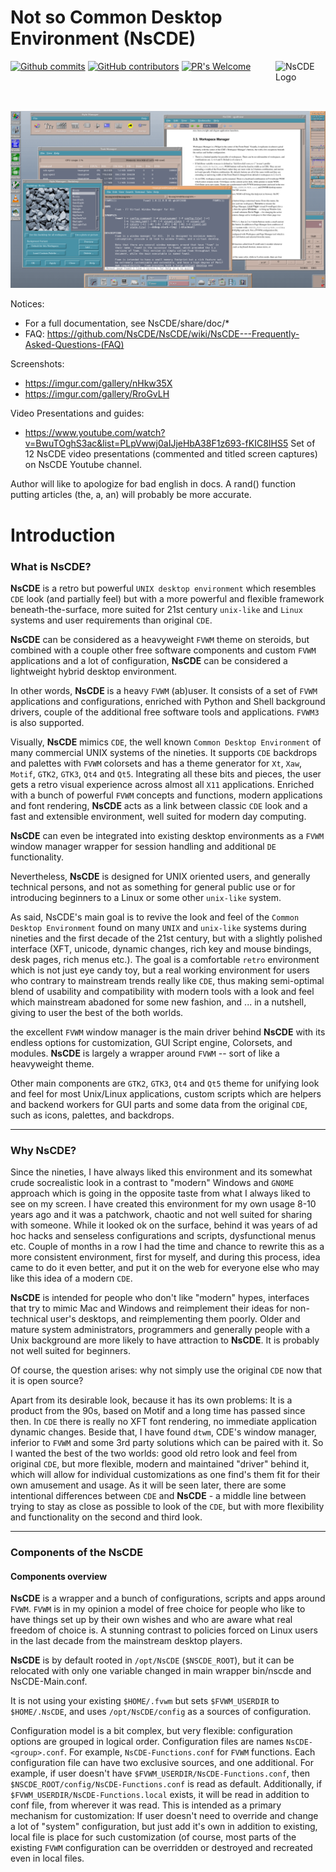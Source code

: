# **Not so Common Desktop Environment (NsCDE)**

<a href="https://github.com/NsCDE/NsCDE"><img src="https://a.fsdn.com/allura/p/cdesktopenv/icon?1343122350" alt="NsCDE Logo" width="80" height="80" align="right"></a>
[![Github commits](https://img.shields.io/github/last-commit/NsCDE/NsCDE)](https://github.com/NsCDE/NsCDE/commits/master)
[![GitHub contributors](https://img.shields.io/github/contributors/NsCDE/NsCDE)](https://github.com/NsCDE/NsCDE/graphs/contributors)
[![PR's Welcome](https://img.shields.io/badge/PRs-welcome-brightgreen.svg?style=flat)](https://github.com/NsCDE/NsCDE/pull/new)

![ScreenShot](NsCDE.png)

Notices:
- For a full documentation, see NsCDE/share/doc/*
- FAQ: https://github.com/NsCDE/NsCDE/wiki/NsCDE---Frequently-Asked-Questions-(FAQ)

Screenshots:
- https://imgur.com/gallery/nHkw35X
- https://imgur.com/gallery/RroGvLH

Video Presentations and guides:
- https://www.youtube.com/watch?v=BwuTOghS3ac&list=PLpVwwj0aIJjeHbA38F1z693-fKIC8IHS5
Set of 12 NsCDE video presentations (commented and titled screen captures) on
NsCDE Youtube channel.

Author will like to apologize for bad english in docs. A rand() function putting
articles (the, a, an) will probably be more accurate.

# **Introduction**

### What is **NsCDE**?

   **NsCDE** is a retro but powerful `UNIX desktop environment` which
   resembles `CDE` look (and partially feel) but with a more powerful
   and flexible framework beneath-the-surface, more suited for 21st
   century `unix-like` and `Linux` systems and user requirements than
   original `CDE`.

   **NsCDE** can be considered as a heavyweight `FVWM`
   theme on steroids, but combined with a couple other free software
   components and custom `FVWM` applications and a lot of configuration,
   **NsCDE** can be considered a lightweight hybrid desktop environment.

   In other words, **NsCDE** is a heavy `FVWM` (ab)user. It consists of a
   set of `FVWM` applications and configurations, enriched with Python
   and Shell background drivers, couple of the additional free software
   tools and applications. `FVWM3` is also supported.

   Visually, **NsCDE** mimics `CDE`, the well known `Common Desktop Environment`
   of many commercial UNIX systems of the nineties. It supports `CDE` backdrops
   and palettes with `FVWM` colorsets and has a theme generator for `Xt`, `Xaw`,
   `Motif`, `GTK2`, `GTK3`, `Qt4` and `Qt5`. Integrating all these bits and 
   pieces, the user gets a retro visual experience across almost all `X11` 
   applications. Enriched with a bunch of powerful `FVWM` concepts and functions,
   modern applications and font rendering, **NsCDE** acts as a link between
   classic `CDE` look and a fast and extensible environment, well suited for 
   modern day computing.

   **NsCDE** can even be integrated into existing desktop environments as a
   `FVWM` window manager wrapper for session handling and additional `DE`
   functionality.

   Nevertheless, **NsCDE** is designed for UNIX oriented users, and
   generally technical persons, and not as something for general public
   use or for introducing beginners to a Linux or some other `unix-like`
   system.

   As said, NsCDE's main goal is to revive the look and feel of the `Common 
   Desktop Environment` found on many `UNIX` and `unix-like` systems during 
   nineties and the first decade of the 21st century, but with a slightly 
   polished interface (XFT, unicode, dynamic changes, rich key and mouse 
   bindings, desk pages, rich menus etc.). The goal is a comfortable `retro` 
   environment which is not just eye candy toy, but a real working environment 
   for users who contrary to mainstream trends really like `CDE`, thus making
   semi-optimal blend of usability and compatibility with modern tools with
   a look and feel which mainstream abadoned for some new fashion, and ... in a
   nutshell, giving to user the best of the both worlds.

   the excellent `FVWM` window manager is the main driver behind **NsCDE** with its
   endless options for customization, GUI Script engine, Colorsets, and
   modules. **NsCDE** is largely a wrapper around `FVWM` -- sort of like a
   heavyweight theme.

   Other main components are `GTK2`, `GTK3`, `Qt4` and `Qt5` theme for unifying 
   look and feel for most Unix/Linux applications, custom scripts which are
   helpers and backend workers for GUI parts and some data from the original
   `CDE`, such as icons, palettes, and backdrops.

   --------------------------------------------------------------------------

### Why **NsCDE**?

   Since the nineties, I have always liked this environment and its somewhat
   crude socrealistic look in a contrast to "modern" Windows and `GNOME`
   approach which is going in the opposite taste from what I always liked to
   see on my screen. I have created this environment for my own usage 8-10
   years ago and it was a patchwork, chaotic and not well suited for sharing
   with someone. While it looked ok on the surface, behind it was years of
   ad hoc hacks and senseless configurations and scripts, dysfunctional menus
   etc. Couple of months in a row I had the time and chance to rewrite this as
   a more consistent environment, first for myself, and during this process,
   idea came to do it even better, and put it on the web for everyone else who
   may like this idea of a modern `CDE`.

   **NsCDE** is intended for people who don't like "modern" hypes,
   interfaces that try to mimic Mac and Windows and reimplement their
   ideas for non-technical user's desktops, and reimplementing them poorly.
   Older and mature system administrators, programmers and generally people
   with a Unix background are more likely to have attraction to **NsCDE**. It
   is probably not well suited for beginners.

   Of course, the question arises: why not simply use the original `CDE` now
   that it is open source?

   Apart from its desirable look, because it has its own problems: It is a
   product from the 90s, based on Motif and a long time has passed since then. In
   `CDE` there is really no XFT font rendering, no immediate application
   dynamic changes. Beside that, I have found `dtwm`, CDE's window manager,
   inferior to `FVWM` and some 3rd party solutions which can be paired with it.
   So I wanted the best of the two worlds: good old retro look and feel from
   original `CDE`, but more flexible, modern and maintained "driver" behind it,
   which will allow for individual customizations as one find's them fit for
   their own amusement and usage. As it will be seen later, there are some
   intentional differences between `CDE` and **NsCDE** - a middle line between
   trying to stay as close as possible to look of the `CDE`, but with more
   flexibility and functionality on the second and third look.

   --------------------------------------------------------------------------

### Components of the **NsCDE**

#### Components overview

   **NsCDE** is a wrapper and a bunch of configurations, scripts and apps around
   `FVWM`. `FVWM` is in my opinion a model of free choice for people who like to
   have things set up by their own wishes and who are aware what real freedom
   of choice is. A stunning contrast to policies forced on Linux users in the
   last decade from the mainstream desktop players.

   **NsCDE** is by default rooted in `/opt/NsCDE` (`$NSCDE_ROOT`), but it can be
   relocated with only one variable changed in main wrapper bin/nscde and
   NsCDE-Main.conf.

   It is not using your existing `$HOME/.fvwm` but sets `$FVWM_USERDIR` to
   `$HOME/.NsCDE`, and uses `/opt/NsCDE/config` as a sources of configuration.

   Configuration model is a bit complex, but very flexible: configuration
   options are grouped in logical order. Configuration files are names
   `NsCDE-<group>.conf`. For example, `NsCDE-Functions.conf` for `FVWM` functions.
   Each configuration file can have two exclusive sources, and one
   additional. For example, if user doesn't have
   `$FVWM_USERDIR/NsCDE-Functions.conf`, then
   `$NSCDE_ROOT/config/NsCDE-Functions.conf` is read as default. Additionally,
   if `$FVWM_USERDIR/NsCDE-Functions.local` exists, it will be read in addition
   to conf file, from wherever it was read. This is intended as a primary
   mechanism for customization: If user doesn't need to override and change a
   lot of "system" configuration, but just add it's own in addition to
   existing, local file is place for such customization (of course, most
   parts of the existing `FVWM` configuration can be overridden or destroyed
   and recreated even in local files.

